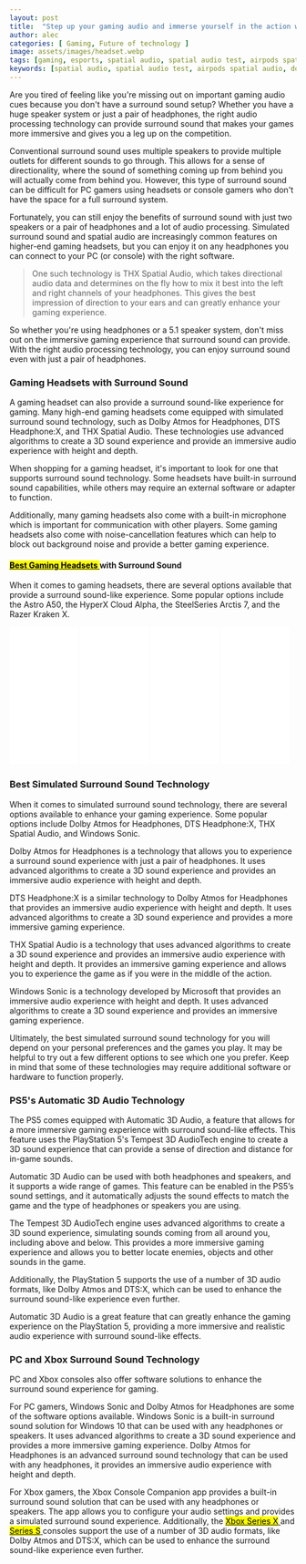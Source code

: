 ```yaml
---
layout: post
title:  "Step up your gaming audio and immerse yourself in the action with the ultimate surround sound setup"
author: alec
categories: [ Gaming, Future of technology ]
image: assets/images/headset.webp
tags: [gaming, esports, spatial audio, spatial audio test, airpods spatial audio, dolby atmos]
keywords: [spatial audio, spatial audio test, airpods spatial audio, dolby atmos, gaming, esports]
---
```

Are you tired of feeling like you're missing out on important gaming audio cues because you don't have a surround sound setup? Whether you have a huge speaker system or just a pair of headphones, the right audio processing technology can provide surround sound that makes your games more immersive and gives you a leg up on the competition.

Conventional surround sound uses multiple speakers to provide multiple outlets for different sounds to go through. This allows for a sense of directionality, where the sound of something coming up from behind you will actually come from behind you. However, this type of surround sound can be difficult for PC gamers using headsets or console gamers who don't have the space for a full surround system.

Fortunately, you can still enjoy the benefits of surround sound with just two speakers or a pair of headphones and a lot of audio processing. Simulated surround sound and spatial audio are increasingly common features on higher-end gaming headsets, but you can enjoy it on any headphones you can connect to your PC (or console) with the right software.

>One such technology is THX Spatial Audio, which takes directional audio data and determines on the fly how to mix it best into the left and right channels of your headphones. This gives the best impression of direction to your ears and can greatly enhance your gaming experience.

So whether you're using headphones or a 5.1 speaker system, don't miss out on the immersive gaming experience that surround sound can provide. With the right audio processing technology, you can enjoy surround sound even with just a pair of headphones.


### Gaming Headsets with Surround Sound

A gaming headset can also provide a surround sound-like experience for gaming. Many high-end gaming headsets come equipped with simulated surround sound technology, such as Dolby Atmos for Headphones, DTS Headphone:X, and THX Spatial Audio. These technologies use advanced algorithms to create a 3D sound experience and provide an immersive audio experience with height and depth.

When shopping for a gaming headset, it's important to look for one that supports surround sound technology. Some headsets have built-in surround sound capabilities, while others may require an external software or adapter to function.

Additionally, many gaming headsets also come with a built-in microphone which is important for communication with other players. Some gaming headsets also come with noise-cancellation features which can help to block out background noise and provide a better gaming experience.

####  <a href="https://amzn.to/3kM6khu"> <mark> Best Gaming Headsets </mark> </a> with Surround Sound

<p class="highlight">When it comes to gaming headsets, there are several options available that provide a surround sound-like experience. Some popular options include the Astro A50, the HyperX Cloud Alpha, the SteelSeries Arctis 7, and the Razer Kraken X.</p>

<iframe sandbox="allow-popups allow-scripts allow-modals allow-forms allow-same-origin" style="width:120px;height:240px;" marginwidth="0" marginheight="0" scrolling="no" frameborder="0" src="//ws-in.amazon-adsystem.com/widgets/q?ServiceVersion=20070822&OneJS=1&Operation=GetAdHtml&MarketPlace=IN&source=ss&ref=as_ss_li_til&ad_type=product_link&tracking_id=psnappz-21&language=en_IN&marketplace=amazon&region=IN&placement=B081D8TPZZ&asins=B081D8TPZZ&linkId=6bc3335ad31f717afaeb168549f69fa1&show_border=true&link_opens_in_new_window=true"></iframe>

<iframe sandbox="allow-popups allow-scripts allow-modals allow-forms allow-same-origin" style="width:120px;height:240px;" marginwidth="0" marginheight="0" scrolling="no" frameborder="0" src="//ws-in.amazon-adsystem.com/widgets/q?ServiceVersion=20070822&OneJS=1&Operation=GetAdHtml&MarketPlace=IN&source=ss&ref=as_ss_li_til&ad_type=product_link&tracking_id=psnappz-21&language=en_IN&marketplace=amazon&region=IN&placement=B07R4Q8FQY&asins=B07R4Q8FQY&linkId=63c20231599bf5b811df8075b7af2eba&show_border=true&link_opens_in_new_window=true"></iframe>

<iframe sandbox="allow-popups allow-scripts allow-modals allow-forms allow-same-origin" style="width:120px;height:240px;" marginwidth="0" marginheight="0" scrolling="no" frameborder="0" src="//ws-in.amazon-adsystem.com/widgets/q?ServiceVersion=20070822&OneJS=1&Operation=GetAdHtml&MarketPlace=IN&source=ss&ref=as_ss_li_til&ad_type=product_link&tracking_id=psnappz-21&language=en_IN&marketplace=amazon&region=IN&placement=B07GFW7GYX&asins=B07GFW7GYX&linkId=78f2d0992b0519b921dc4cc29b71c4bf&show_border=true&link_opens_in_new_window=true"></iframe>

<iframe sandbox="allow-popups allow-scripts allow-modals allow-forms allow-same-origin" style="width:120px;height:240px;" marginwidth="0" marginheight="0" scrolling="no" frameborder="0" src="//ws-in.amazon-adsystem.com/widgets/q?ServiceVersion=20070822&OneJS=1&Operation=GetAdHtml&MarketPlace=IN&source=ss&ref=as_ss_li_til&ad_type=product_link&tracking_id=psnappz-21&language=en_IN&marketplace=amazon&region=IN&placement=B07RMBB4HM&asins=B07RMBB4HM&linkId=64cb7d0904f1b760f1197486e5ae6e1e&show_border=true&link_opens_in_new_window=true"></iframe>

### Best Simulated Surround Sound Technology

When it comes to simulated surround sound technology, there are several options available to enhance your gaming experience. Some popular options include Dolby Atmos for Headphones, DTS Headphone:X, THX Spatial Audio, and Windows Sonic.

Dolby Atmos for Headphones is a technology that allows you to experience a surround sound experience with just a pair of headphones. It uses advanced algorithms to create a 3D sound experience and provides an immersive audio experience with height and depth.

DTS Headphone:X is a similar technology to Dolby Atmos for Headphones that provides an immersive audio experience with height and depth. It uses advanced algorithms to create a 3D sound experience and provides a more immersive gaming experience.

THX Spatial Audio is a technology that uses advanced algorithms to create a 3D sound experience and provides an immersive audio experience with height and depth. It provides an immersive gaming experience and allows you to experience the game as if you were in the middle of the action.

Windows Sonic is a technology developed by Microsoft that provides an immersive audio experience with height and depth. It uses advanced algorithms to create a 3D sound experience and provides an immersive gaming experience.

Ultimately, the best simulated surround sound technology for you will depend on your personal preferences and the games you play. It may be helpful to try out a few different options to see which one you prefer. Keep in mind that some of these technologies may require additional software or hardware to function properly.

### PS5's Automatic 3D Audio Technology

The PS5 comes equipped with Automatic 3D Audio, a feature that allows for a more immersive gaming experience with surround sound-like effects. This feature uses the PlayStation 5's Tempest 3D AudioTech engine to create a 3D sound experience that can provide a sense of direction and distance for in-game sounds.

Automatic 3D Audio can be used with both headphones and speakers, and it supports a wide range of games. This feature can be enabled in the PS5’s sound settings, and it automatically adjusts the sound effects to match the game and the type of headphones or speakers you are using.

The Tempest 3D AudioTech engine uses advanced algorithms to create a 3D sound experience, simulating sounds coming from all around you, including above and below. This provides a more immersive gaming experience and allows you to better locate enemies, objects and other sounds in the game.

Additionally, the PlayStation 5 supports the use of a number of 3D audio formats, like Dolby Atmos and DTS:X, which can be used to enhance the surround sound-like experience even further.

Automatic 3D Audio is a great feature that can greatly enhance the gaming experience on the PlayStation 5, providing a more immersive and realistic audio experience with surround sound-like effects.


### PC and Xbox Surround Sound Technology

PC and Xbox consoles also offer software solutions to enhance the surround sound experience for gaming.

For PC gamers, Windows Sonic and Dolby Atmos for Headphones are some of the software options available. Windows Sonic is a built-in surround sound solution for Windows 10 that can be used with any headphones or speakers. It uses advanced algorithms to create a 3D sound experience and provides a more immersive gaming experience. Dolby Atmos for Headphones is an advanced surround sound technology that can be used with any headphones, it provides an immersive audio experience with height and depth.

For Xbox gamers, the Xbox Console Companion app provides a built-in surround sound solution that can be used with any headphones or speakers. The app allows you to configure your audio settings and provides a simulated surround sound experience. Additionally, the <a href="https://amzn.to/3Db1cKw"> <mark>Xbox Series X</mark> </a> and <a href="https://amzn.to/3wuCfG4"> <mark>Series S</mark> </a> consoles support the use of a number of 3D audio formats, like Dolby Atmos and DTS:X, which can be used to enhance the surround sound-like experience even further.




